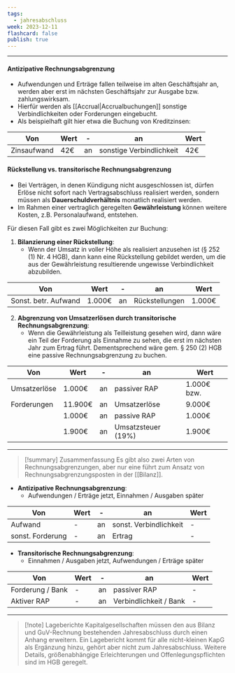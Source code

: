 ```yaml
---
tags:
  - jahresabschluss
week: 2023-12-11
flashcard: false
publish: true
---
```

***
#### Antizipative Rechnungsabgrenzung

- Aufwendungen und Erträge fallen teilweise im alten Geschäftsjahr an, werden aber erst im nächsten Geschäftsjahr zur Ausgabe bzw. zahlungswirksam.
- Hierfür werden als [[Accrual|Accrualbuchungen]] sonstige Verbindlichkeiten oder Forderungen eingebucht.
- Als beispielhaft gilt hier etwa die Buchung von Kreditzinsen:

| Von         | Wert | -   | an                       | Wert |
| ----------- | ---- | --- | ------------------------ | ---- |
| Zinsaufwand | 42€  | an  | sonstige Verbindlichkeit | 42€  | 

#### Rückstellung vs. transitorische Rechnungsabgrenzung

- Bei Verträgen, in denen Kündigung nicht ausgeschlossen ist, dürfen Erlöse nicht sofort nach Vertragsabschluss realisiert werden, sondern müssen als **Dauerschuldverhältnis** monatlich realisiert werden.
- Im Rahmen einer vertraglich geregelten **Gewährleistung** können weitere Kosten, z.B. Personalaufwand, entstehen.

Für diesen Fall gibt es zwei Möglichkeiten zur Buchung:

1. **Bilanzierung einer Rückstellung**:
	- Wenn der Umsatz in voller Höhe als realisiert anzusehen ist (§ 252 (1) Nr. 4 HGB), dann kann eine Rückstellung gebildet werden, um die aus der Gewährleistung resultierende ungewisse Verbindlichkeit abzubilden.

| Von                  | Wert   | -   | an             | Wert   |
| -------------------- | ------ | --- | -------------- | ------ |
| Sonst. betr. Aufwand | 1.000€ | an  | Rückstellungen | 1.000€ | 

2. **Abgrenzung von Umsatzerlösen durch transitorische Rechnungsabgrenzung**:
	- Wenn die Gewährleistung als Teilleistung gesehen wird, dann wäre ein Teil der Forderung als Einnahme zu sehen, die erst im nächsten Jahr zum Ertrag führt. Dementsprechend wäre gem. § 250 (2) HGB eine passive Rechnungsabgrenzung zu buchen.

| Von          | Wert    | -   | an                 | Wert        |
| ------------ | ------- | --- | ------------------ | ----------- |
| Umsatzerlöse | 1.000€  | an  | passiver RAP       | 1.000€ bzw. |
| Forderungen  | 11.900€ | an  | Umsatzerlöse       | 9.000€      |
|              | 1.000€  | an  | passive RAP        | 1.000€      |
|              | 1.900€  | an  | Umsatzsteuer (19%) | 1.900€      | 

***

> [!summary] Zusammenfassung 
> Es gibt also zwei Arten von Rechnungsabgrenzungen, aber nur eine führt zum Ansatz von Rechnungsabgrenzungsposten in der [[Bilanz]].

- **Antizipative Rechnungsabgrenzung**:
	- Aufwendungen / Erträge jetzt, Einnahmen / Ausgaben später

| Von              | Wert | -   | an                     | Wert |
| ---------------- | ---- | --- | ---------------------- | ---- |
| Aufwand          | -    | an  | sonst. Verbindlichkeit | -    |
| sonst. Forderung | -    | an  | Ertrag                 | -    |

- **Transitorische Rechnungsabgrenzung**:
	- Einnahmen / Ausgaben jetzt, Aufwendungen / Erträge später

| Von              | Wert | -   | an                     | Wert |
| ---------------- | ---- | --- | ---------------------- | ---- |
| Forderung / Bank | -    | an  | passiver RAP           | -    |
| Aktiver RAP      | -    | an  | Verbindlichkeit / Bank | -    | 

***

> [!note] Lageberichte 
> Kapitalgesellschaften müssen den aus Bilanz und GuV-Rechnung bestehenden Jahresabschluss durch einen Anhang erweitern. Ein Lagebericht kommt für alle nicht-kleinen KapG als Ergänzung hinzu, gehört aber nicht zum Jahresabschluss. Weitere Details, größenabhängige Erleichterungen und Offenlegungspflichten sind im HGB geregelt.

